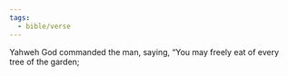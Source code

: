 ```yaml
---
tags:
  - bible/verse
---
```

Yahweh God commanded the man, saying, “You may freely eat of every tree of the garden;